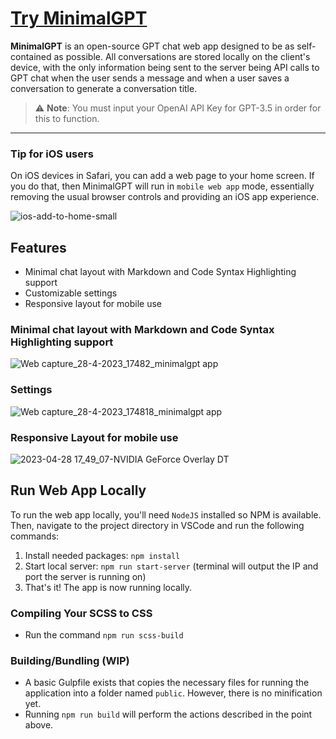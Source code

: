 # [Try MinimalGPT](https://minimalgpt.app/)

**MinimalGPT** is an open-source GPT chat web app designed to be as self-contained as possible. All conversations are stored locally on the client's device, with the only information being sent to the server being API calls to GPT chat when the user sends a message and when a user saves a conversation to generate a conversation title.

> ⚠️ **Note**: You must input your OpenAI API Key for GPT-3.5 in order for this to function.

---

### Tip for iOS users

On iOS devices in Safari, you can add a web page to your home screen. If you do that, then MinimalGPT will run in `mobile web app` mode, essentially removing the usual browser controls and providing an iOS app experience.

![ios-add-to-home-small](https://user-images.githubusercontent.com/2380471/235267080-d69a2a46-50fa-4acf-b36b-da10b5d439d1.jpg)


## Features

- Minimal chat layout with Markdown and Code Syntax Highlighting support
- Customizable settings
- Responsive layout for mobile use

### Minimal chat layout with Markdown and Code Syntax Highlighting support

![Web capture_28-4-2023_17482_minimalgpt app](https://user-images.githubusercontent.com/2380471/235266294-6b7bb6a1-577a-4d9c-a607-d19eb6279ffe.jpeg)

### Settings

![Web capture_28-4-2023_174818_minimalgpt app](https://user-images.githubusercontent.com/2380471/235266309-1adba0aa-698c-4a6c-99b9-dec939e013ae.jpeg)

### Responsive Layout for mobile use

![2023-04-28 17_49_07-NVIDIA GeForce Overlay DT](https://user-images.githubusercontent.com/2380471/235266327-47441d95-95c1-416d-8e58-1193c073da52.png)

## Run Web App Locally

To run the web app locally, you'll need `NodeJS` installed so NPM is available. Then, navigate to the project directory in VSCode and run the following commands:

1. Install needed packages: `npm install`
2. Start local server: `npm run start-server` (terminal will output the IP and port the server is running on)
3. That's it! The app is now running locally.

### Compiling Your SCSS to CSS

- Run the command `npm run scss-build`

### Building/Bundling (WIP)

- A basic Gulpfile exists that copies the necessary files for running the application into a folder named `public`. However, there is no minification yet.
- Running `npm run build` will perform the actions described in the point above.

